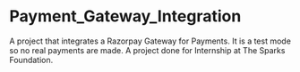 # Payment_Gateway_Integration
A project that integrates a Razorpay Gateway for Payments. It is a test mode so no real payments are made. A project done for Internship at The Sparks Foundation.
